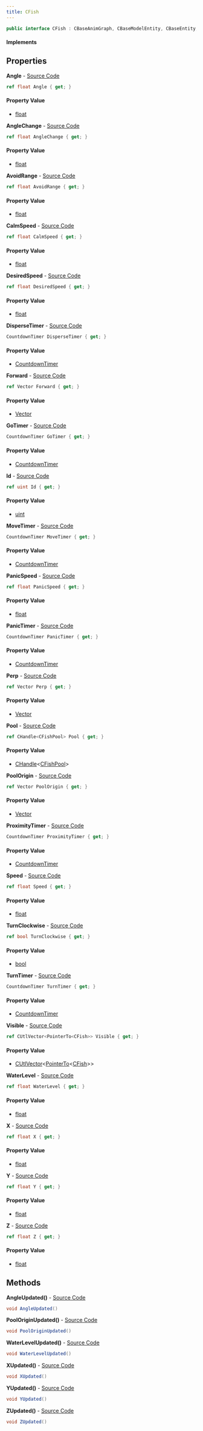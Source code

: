 ```yaml
---
title: CFish
---
```


```csharp
public interface CFish : CBaseAnimGraph, CBaseModelEntity, CBaseEntity, CEntityInstance, ISchemaClass<CEntityInstance>, ISchemaClass<CBaseEntity>, ISchemaClass<CBaseModelEntity>, ISchemaClass<CBaseAnimGraph>, ISchemaClass<CFish>, ISchemaField, ISchemaClass, INativeHandle
```

#### Implements

## Properties

**Angle** - [Source Code](https://github.com/swiftly-solution/swiftlys2/blob/main/managed/src/SwiftlyS2.Generated/Schemas/Interfaces/CFish.cs#L26)

```csharp
ref float Angle { get; }
```

#### Property Value

- [float](https://learn.microsoft.com/dotnet/api/system.single)

**AngleChange** - [Source Code](https://github.com/swiftly-solution/swiftlys2/blob/main/managed/src/SwiftlyS2.Generated/Schemas/Interfaces/CFish.cs#L28)

```csharp
ref float AngleChange { get; }
```

#### Property Value

- [float](https://learn.microsoft.com/dotnet/api/system.single)

**AvoidRange** - [Source Code](https://github.com/swiftly-solution/swiftlys2/blob/main/managed/src/SwiftlyS2.Generated/Schemas/Interfaces/CFish.cs#L46)

```csharp
ref float AvoidRange { get; }
```

#### Property Value

- [float](https://learn.microsoft.com/dotnet/api/system.single)

**CalmSpeed** - [Source Code](https://github.com/swiftly-solution/swiftlys2/blob/main/managed/src/SwiftlyS2.Generated/Schemas/Interfaces/CFish.cs#L42)

```csharp
ref float CalmSpeed { get; }
```

#### Property Value

- [float](https://learn.microsoft.com/dotnet/api/system.single)

**DesiredSpeed** - [Source Code](https://github.com/swiftly-solution/swiftlys2/blob/main/managed/src/SwiftlyS2.Generated/Schemas/Interfaces/CFish.cs#L40)

```csharp
ref float DesiredSpeed { get; }
```

#### Property Value

- [float](https://learn.microsoft.com/dotnet/api/system.single)

**DisperseTimer** - [Source Code](https://github.com/swiftly-solution/swiftlys2/blob/main/managed/src/SwiftlyS2.Generated/Schemas/Interfaces/CFish.cs#L58)

```csharp
CountdownTimer DisperseTimer { get; }
```

#### Property Value

- [CountdownTimer](/docs/api/shared/schemadefinitions/countdowntimer)

**Forward** - [Source Code](https://github.com/swiftly-solution/swiftlys2/blob/main/managed/src/SwiftlyS2.Generated/Schemas/Interfaces/CFish.cs#L30)

```csharp
ref Vector Forward { get; }
```

#### Property Value

- [Vector](/docs/api/shared/natives/vector)

**GoTimer** - [Source Code](https://github.com/swiftly-solution/swiftlys2/blob/main/managed/src/SwiftlyS2.Generated/Schemas/Interfaces/CFish.cs#L52)

```csharp
CountdownTimer GoTimer { get; }
```

#### Property Value

- [CountdownTimer](/docs/api/shared/schemadefinitions/countdowntimer)

**Id** - [Source Code](https://github.com/swiftly-solution/swiftlys2/blob/main/managed/src/SwiftlyS2.Generated/Schemas/Interfaces/CFish.cs#L18)

```csharp
ref uint Id { get; }
```

#### Property Value

- [uint](https://learn.microsoft.com/dotnet/api/system.uint32)

**MoveTimer** - [Source Code](https://github.com/swiftly-solution/swiftlys2/blob/main/managed/src/SwiftlyS2.Generated/Schemas/Interfaces/CFish.cs#L54)

```csharp
CountdownTimer MoveTimer { get; }
```

#### Property Value

- [CountdownTimer](/docs/api/shared/schemadefinitions/countdowntimer)

**PanicSpeed** - [Source Code](https://github.com/swiftly-solution/swiftlys2/blob/main/managed/src/SwiftlyS2.Generated/Schemas/Interfaces/CFish.cs#L44)

```csharp
ref float PanicSpeed { get; }
```

#### Property Value

- [float](https://learn.microsoft.com/dotnet/api/system.single)

**PanicTimer** - [Source Code](https://github.com/swiftly-solution/swiftlys2/blob/main/managed/src/SwiftlyS2.Generated/Schemas/Interfaces/CFish.cs#L56)

```csharp
CountdownTimer PanicTimer { get; }
```

#### Property Value

- [CountdownTimer](/docs/api/shared/schemadefinitions/countdowntimer)

**Perp** - [Source Code](https://github.com/swiftly-solution/swiftlys2/blob/main/managed/src/SwiftlyS2.Generated/Schemas/Interfaces/CFish.cs#L32)

```csharp
ref Vector Perp { get; }
```

#### Property Value

- [Vector](/docs/api/shared/natives/vector)

**Pool** - [Source Code](https://github.com/swiftly-solution/swiftlys2/blob/main/managed/src/SwiftlyS2.Generated/Schemas/Interfaces/CFish.cs#L16)

```csharp
ref CHandle<CFishPool> Pool { get; }
```

#### Property Value

- [CHandle](/docs/api/shared/natives/chandle-1)<[CFishPool](/docs/api/shared/schemadefinitions/cfishpool)>

**PoolOrigin** - [Source Code](https://github.com/swiftly-solution/swiftlys2/blob/main/managed/src/SwiftlyS2.Generated/Schemas/Interfaces/CFish.cs#L34)

```csharp
ref Vector PoolOrigin { get; }
```

#### Property Value

- [Vector](/docs/api/shared/natives/vector)

**ProximityTimer** - [Source Code](https://github.com/swiftly-solution/swiftlys2/blob/main/managed/src/SwiftlyS2.Generated/Schemas/Interfaces/CFish.cs#L60)

```csharp
CountdownTimer ProximityTimer { get; }
```

#### Property Value

- [CountdownTimer](/docs/api/shared/schemadefinitions/countdowntimer)

**Speed** - [Source Code](https://github.com/swiftly-solution/swiftlys2/blob/main/managed/src/SwiftlyS2.Generated/Schemas/Interfaces/CFish.cs#L38)

```csharp
ref float Speed { get; }
```

#### Property Value

- [float](https://learn.microsoft.com/dotnet/api/system.single)

**TurnClockwise** - [Source Code](https://github.com/swiftly-solution/swiftlys2/blob/main/managed/src/SwiftlyS2.Generated/Schemas/Interfaces/CFish.cs#L50)

```csharp
ref bool TurnClockwise { get; }
```

#### Property Value

- [bool](https://learn.microsoft.com/dotnet/api/system.boolean)

**TurnTimer** - [Source Code](https://github.com/swiftly-solution/swiftlys2/blob/main/managed/src/SwiftlyS2.Generated/Schemas/Interfaces/CFish.cs#L48)

```csharp
CountdownTimer TurnTimer { get; }
```

#### Property Value

- [CountdownTimer](/docs/api/shared/schemadefinitions/countdowntimer)

**Visible** - [Source Code](https://github.com/swiftly-solution/swiftlys2/blob/main/managed/src/SwiftlyS2.Generated/Schemas/Interfaces/CFish.cs#L62)

```csharp
ref CUtlVector<PointerTo<CFish>> Visible { get; }
```

#### Property Value

- [CUtlVector](/docs/api/shared/natives/cutlvector-1)<[PointerTo](/docs/api/shared/natives/pointerto-1)<[CFish](/docs/api/shared/schemadefinitions/cfish)>>

**WaterLevel** - [Source Code](https://github.com/swiftly-solution/swiftlys2/blob/main/managed/src/SwiftlyS2.Generated/Schemas/Interfaces/CFish.cs#L36)

```csharp
ref float WaterLevel { get; }
```

#### Property Value

- [float](https://learn.microsoft.com/dotnet/api/system.single)

**X** - [Source Code](https://github.com/swiftly-solution/swiftlys2/blob/main/managed/src/SwiftlyS2.Generated/Schemas/Interfaces/CFish.cs#L20)

```csharp
ref float X { get; }
```

#### Property Value

- [float](https://learn.microsoft.com/dotnet/api/system.single)

**Y** - [Source Code](https://github.com/swiftly-solution/swiftlys2/blob/main/managed/src/SwiftlyS2.Generated/Schemas/Interfaces/CFish.cs#L22)

```csharp
ref float Y { get; }
```

#### Property Value

- [float](https://learn.microsoft.com/dotnet/api/system.single)

**Z** - [Source Code](https://github.com/swiftly-solution/swiftlys2/blob/main/managed/src/SwiftlyS2.Generated/Schemas/Interfaces/CFish.cs#L24)

```csharp
ref float Z { get; }
```

#### Property Value

- [float](https://learn.microsoft.com/dotnet/api/system.single)

## Methods

**AngleUpdated()** - [Source Code](https://github.com/swiftly-solution/swiftlys2/blob/main/managed/src/SwiftlyS2.Generated/Schemas/Interfaces/CFish.cs#L67)

```csharp
void AngleUpdated()
```

**PoolOriginUpdated()** - [Source Code](https://github.com/swiftly-solution/swiftlys2/blob/main/managed/src/SwiftlyS2.Generated/Schemas/Interfaces/CFish.cs#L68)

```csharp
void PoolOriginUpdated()
```

**WaterLevelUpdated()** - [Source Code](https://github.com/swiftly-solution/swiftlys2/blob/main/managed/src/SwiftlyS2.Generated/Schemas/Interfaces/CFish.cs#L69)

```csharp
void WaterLevelUpdated()
```

**XUpdated()** - [Source Code](https://github.com/swiftly-solution/swiftlys2/blob/main/managed/src/SwiftlyS2.Generated/Schemas/Interfaces/CFish.cs#L64)

```csharp
void XUpdated()
```

**YUpdated()** - [Source Code](https://github.com/swiftly-solution/swiftlys2/blob/main/managed/src/SwiftlyS2.Generated/Schemas/Interfaces/CFish.cs#L65)

```csharp
void YUpdated()
```

**ZUpdated()** - [Source Code](https://github.com/swiftly-solution/swiftlys2/blob/main/managed/src/SwiftlyS2.Generated/Schemas/Interfaces/CFish.cs#L66)

```csharp
void ZUpdated()
```

